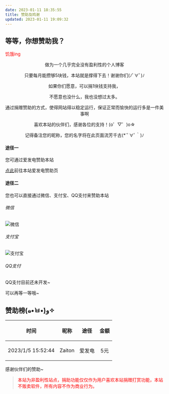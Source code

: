 ```yaml
---
date: 2023-01-11 18:35:55
title: 赞助及鸣谢
updated: 2023-01-11 19:09:32
---
```

## 等等，你想赞助我？

<font color="red">饥饿ing</font>

<p align="center">做为一个几乎完全没有盈利性的个人博客</p>

<p align="center">只要每月能攒够5块钱，本站就是撑得下去！谢谢你们(ﾉﾟ∀ﾟ)ﾉ</p>

<p align="center">如果你们愿意，可以捐1块钱支持我，</p>

<p align="center">不愿意也没什么，我也没想过太多。</p>

<p align="center">通过捐赠赞助的方式，使得网站得以稳定运行，保证正常而愉快的运行多是一件美事啊</p>

<p align="center">喜欢本站的伙伴们，感谢各位的支持！(o゜▽゜)o☆</p>

<p align="center">记得备注您的昵称，您的名字将在此页面流芳千古(*´ﾟ∀ﾟ｀)ﾉ</p>

#### 途径一

您可通过爱发电赞助本站

[点此](https://afdian.net/a/CNHOMO)前往本站爱发电赞助页

#### 途径二

您也可以直接通过微信、支付宝、QQ支付来赞助本站

###### 微信

![微信](https://s-sh-4608-picbucket.oss.dogecdn.com/pic/wx.png "微信")

###### 支付宝

![支付宝](https://s-sh-4608-picbucket.oss.dogecdn.com/pic/zfb.jpg "支付宝")

###### QQ支付

QQ支付目前还未开发~

可以再等一等哦~

## 赞助榜(๑•̀ㅂ•́)و✧


| <p align="center">时间<p>              | <p align="center">昵称</p>   | <p align="center">途径</p>   | <p align="center">金额</p> |
| -------------------------------------- | ---------------------------- | ---------------------------- | -------------------------- |
| <p align="center">2023/1/5 15:52:44<p> | <p align="center">Zaiton</p> | <p align="center">爱发电</p> | <p align="center">5元</p>  |

感谢伙伴们的赞助~

> <font color="red"> <font color="red">本站为非盈利性站点，捐助功能仅仅作为用户喜欢本站捐赠打赏功能，本站不贩卖软件，所有内容不作为商业行为。</font>
